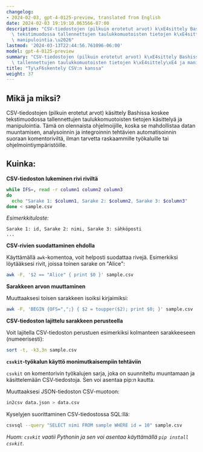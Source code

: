```yaml
---
changelog:
- 2024-02-03, gpt-4-0125-preview, translated from English
date: 2024-02-03 19:19:10.063566-07:00
description: "CSV-tiedostojen (pilkuin erotetut arvot) k\xE4sittely Bashissa koskee\
  \ tekstimuodossa tallennettujen taulukkomuotoisten tietojen k\xE4sittely\xE4 ja\
  \ manipulointia.\u2026"
lastmod: '2024-03-13T22:44:56.761096-06:00'
model: gpt-4-0125-preview
summary: "CSV-tiedostojen (pilkuin erotetut arvot) k\xE4sittely Bashissa koskee tekstimuodossa\
  \ tallennettujen taulukkomuotoisten tietojen k\xE4sittely\xE4 ja manipulointia.\u2026"
title: "Ty\xF6skentely CSV:n kanssa"
weight: 37
---
```


## Mikä ja miksi?
CSV-tiedostojen (pilkuin erotetut arvot) käsittely Bashissa koskee tekstimuodossa tallennettujen taulukkomuotoisten tietojen käsittelyä ja manipulointia. Tämä on olennaista ohjelmoijille, koska se mahdollistaa datan muuntamisen, analysoinnin ja integroinnin tehtävien automatisoinnin suoraan komentoriviltä, ilman tarvetta raskaammille työkaluille tai ohjelmointiympäristöille.

## Kuinka:

**CSV-tiedoston lukeminen rivi riviltä**

```bash
while IFS=, read -r column1 column2 column3
do
  echo "Sarake 1: $column1, Sarake 2: $column2, Sarake 3: $column3"
done < sample.csv
```

*Esimerkkituloste:*

```
Sarake 1: id, Sarake 2: nimi, Sarake 3: sähköposti
...
```

**CSV-rivien suodattaminen ehdolla**

Käyttämällä `awk`-komentoa, voit helposti suodattaa rivejä. Esimerkiksi löytääksesi rivit, joissa toinen sarake on "Alice":

```bash
awk -F, '$2 == "Alice" { print $0 }' sample.csv
```

**Sarakkeen arvon muuttaminen**

Muuttaaksesi toisen sarakkeen isoiksi kirjaimiksi:

```bash
awk -F, 'BEGIN {OFS=",";} { $2 = toupper($2); print $0; }' sample.csv
```

**CSV-tiedoston lajittelu sarakkeen perusteella**

Voit lajitella CSV-tiedoston perustuen esimerkiksi kolmanteen sarakkeeseen (numeerisesti):

```bash
sort -t, -k3,3n sample.csv
```

**`csvkit`-työkalun käyttö monimutkaisempiin tehtäviin**

`csvkit` on komentorivin työkalujen sarja, joka on suunniteltu muuntamaan ja käsittelemään CSV-tiedostoja. Sen voi asentaa pip:n kautta.

Muuttaaksesi JSON-tiedoston CSV-muotoon:

```bash
in2csv data.json > data.csv
```

Kyselyjen suorittaminen CSV-tiedostossa SQL:llä:

```bash
csvsql --query "SELECT nimi FROM sample WHERE id = 10" sample.csv
```

*Huom: `csvkit` vaatii Pythonin ja sen voi asentaa käyttämällä `pip install csvkit`.*
